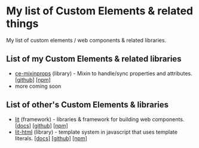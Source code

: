 # My list of Custom Elements & related things
My list of custom elements / web components & related libraries.

## List of my Custom Elements & related libraries

- [ce-mixinprops](https://github.com/Jashepp/customElements-mixinPropertiesAttributes) (library) - Mixin to handle/sync properties and attributes. [[github]](https://github.com/Jashepp/customElements-mixinPropertiesAttributes) [[npm]](https://npmjs.org/package/ce-mixinprops)
- more coming soon

## List of other's Custom Elements & libraries

- [lit](https://github.com/lit/lit) (framework) - libraries & framework for building web components. [[docs]](https://lit.dev/docs/) [[github]](https://github.com/lit/lit) [[npm]](https://www.npmjs.com/package/lit)
- [lit-html](https://github.com/lit/lit/tree/main/packages/lit-html) (library) - template system in javascript that uses template literals. [[docs]](https://lit.dev/docs/libraries/standalone-templates/) [[github]](https://github.com/lit/lit/tree/main/packages/lit-html) [[npm]](https://www.npmjs.com/package/lit-html)
